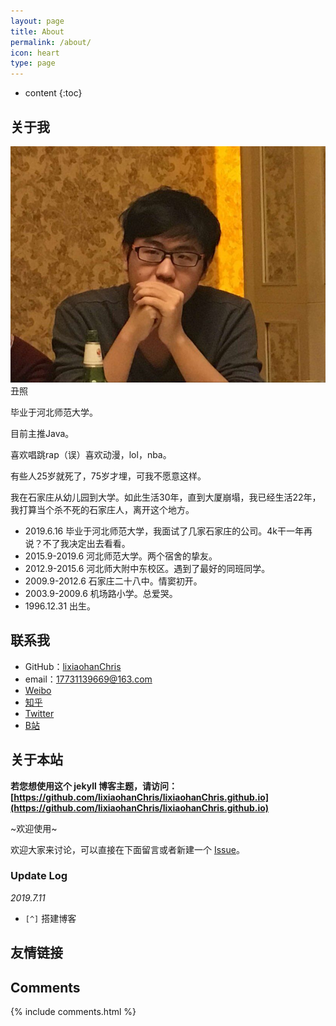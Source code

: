 ```yaml
---
layout: page
title: About
permalink: /about/
icon: heart
type: page
---
```


* content
{:toc}

## 关于我

![me](https://github.com/lixiaohanChris/test/blob/master/QQ%E5%9B%BE%E7%89%8720190711182638.jpg?raw=true)
丑照

毕业于河北师范大学。

目前主推Java。

喜欢唱跳rap（误）喜欢动漫，lol，nba。

有些人25岁就死了，75岁才埋，可我不愿意这样。

我在石家庄从幼儿园到大学。如此生活30年，直到大厦崩塌，我已经生活22年，我打算当个杀不死的石家庄人，离开这个地方。

* 2019.6.16 毕业于河北师范大学，我面试了几家石家庄的公司。4k干一年再说？不了我决定出去看看。
* 2015.9-2019.6 河北师范大学。两个宿舍的挚友。
* 2012.9-2015.6 河北师大附中东校区。遇到了最好的同班同学。
* 2009.9-2012.6 石家庄二十八中。情窦初开。
* 2003.9-2009.6 机场路小学。总爱哭。
* 1996.12.31 出生。

## 联系我

* GitHub：[lixiaohanChris](https://github.com/lixiaohanChris)
* email：17731139669@163.com
* [Weibo](http://weibo.com/17731139669)
* [知乎](https://www.zhihu.com/people/lixiaohanChris)
* [Twitter](https://twitter.com/Chris35026606)
* [B站](https://space.bilibili.com/11075827)

## 关于本站

**若您想使用这个 jekyll 博客主题，请访问：[https://github.com/lixiaohanChris/lixiaohanChris.github.io](https://github.com/lixiaohanChris/lixiaohanChris.github.io)**

~欢迎使用~

欢迎大家来讨论，可以直接在下面留言或者新建一个 [Issue](https://github.com/lixiaohanChris/lixiaohanChris.github.io/issues)。

### Update Log

*2019.7.11*

* `[^]` 搭建博客

## 友情链接

## Comments

{% include comments.html %}
